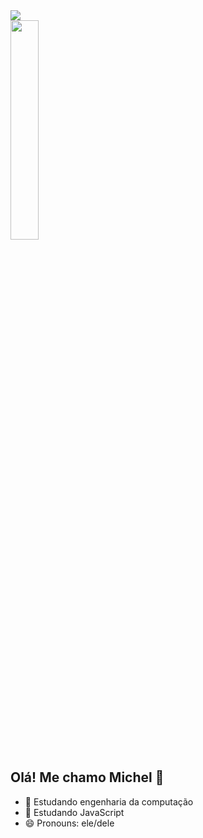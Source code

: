 <picture>
<source 
  srcset="https://github-readme-stats.vercel.app/api?username=Meichl&show_icons=true&theme=dark"
  media="(prefers-color-scheme: dark)"
/>
<source
  srcset="https://github-readme-stats.vercel.app/api?username=Meichl&show_icons=true"
  media="(prefers-color-scheme: light), (prefers-color-scheme: no-preference)"
/>
<img widht ="48%" src="https://github-readme-stats.vercel.app/api?username=Meichl&show_icons=true" />
</picture>

<div>
  <img width="30%" src="https://github-readme-stats.vercel.app/api/top-langs/?username=Meichl&theme=dark">
</div>
          
## Olá! Me chamo Michel 👋


- 🔭 Estudando engenharia da computação
- 🌱 Estudando JavaScript
- 😄 Pronouns: ele/dele
